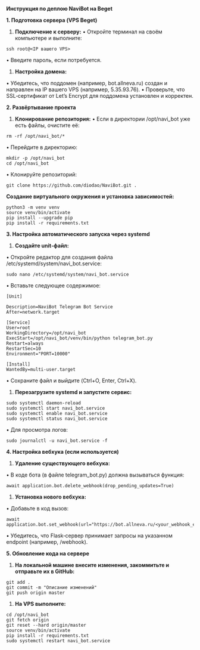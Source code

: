 **Инструкция по деплою NaviBot на Beget**

**1. Подготовка сервера (VPS Beget)**
1. **Подключение к серверу:**
• Откройте терминал на своём компьютере и выполните:

```
ssh root@<IP вашего VPS>
```

• Введите пароль, если потребуется.

1. **Настройка домена:**

• Убедитесь, что поддомен (например, bot.allneva.ru) создан и направлен на IP вашего VPS (например, 5.35.93.76).
• Проверьте, что SSL‑сертификат от Let’s Encrypt для поддомена установлен и корректен.


**2. Развёртывание проекта**

1. **Клонирование репозитория:**
• Если в директории /opt/navi_bot уже есть файлы, очистите её:

```
rm -rf /opt/navi_bot/*
```

• Перейдите в директорию:

```
mkdir -p /opt/navi_bot
cd /opt/navi_bot
```

• Клонируйте репозиторий:

```
git clone https://github.com/diodao/NaviBot.git .
```

**Создание виртуального окружения и установка зависимостей:**

```
python3 -m venv venv
source venv/bin/activate
pip install --upgrade pip
pip install -r requirements.txt
```

**3. Настройка автоматического запуска через systemd**

1. **Создайте unit‑файл:**

• Откройте редактор для создания файла /etc/systemd/system/navi_bot.service:

```
sudo nano /etc/systemd/system/navi_bot.service
```

• Вставьте следующее содержимое:

```
[Unit]

Description=NaviBot Telegram Bot Service
After=network.target

[Service]
User=root
WorkingDirectory=/opt/navi_bot
ExecStart=/opt/navi_bot/venv/bin/python telegram_bot.py
Restart=always
RestartSec=10
Environment="PORT=10000" 

[Install]
WantedBy=multi-user.target
```

• Сохраните файл и выйдите (Ctrl+O, Enter, Ctrl+X).


1. **Перезагрузите systemd и запустите сервис:**

```
sudo systemctl daemon-reload
sudo systemctl start navi_bot.service
sudo systemctl enable navi_bot.service
sudo systemctl status navi_bot.service
```

• Для просмотра логов:

```
sudo journalctl -u navi_bot.service -f
```

**4. Настройка вебхука (если используется)**

1. **Удаление существующего вебхука:**

• В коде бота (в файле telegram_bot.py) должна вызываться функция:

```
await application.bot.delete_webhook(drop_pending_updates=True)
```

1. **Установка нового вебхука:**

• Добавьте в код вызов:

```
await application.bot.set_webhook(url="https://bot.allneva.ru/<your_webhook_endpoint>")
```

• Убедитесь, что Flask‑сервер принимает запросы на указанном endpoint (например, /webhook).


**5. Обновление кода на сервере**

1. **На локальной машине внесите изменения, закоммитьте и отправьте их в GitHub:**

```
git add .
git commit -m "Описание изменений"
git push origin master
```

1. **На VPS выполните:**

```
cd /opt/navi_bot
git fetch origin
git reset --hard origin/master
source venv/bin/activate
pip install -r requirements.txt
sudo systemctl restart navi_bot.service
```

